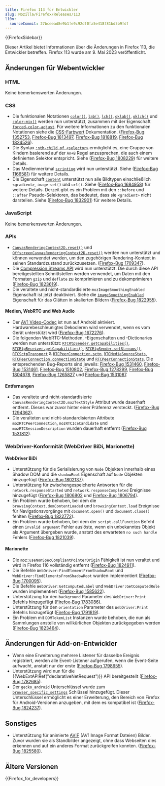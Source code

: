 ```yaml
---
title: Firefox 113 für Entwickler
slug: Mozilla/Firefox/Releases/113
l10n:
  sourceCommit: 27bceead8e9b1fe9c92df0fa5e418f81bd5b9fdf
---
```


{{FirefoxSidebar}}

Dieser Artikel bietet Informationen über die Änderungen in Firefox 113, die Entwickler betreffen. Firefox 113 wurde am 9. Mai 2023 veröffentlicht.

## Änderungen für Webentwickler

### HTML

Keine bemerkenswerten Änderungen.

### CSS

- Die funktionalen Notationen [`color()`](/de/docs/Web/CSS/color_value/color), [`lab()`](/de/docs/Web/CSS/color_value/lab), [`lch()`](/de/docs/Web/CSS/color_value/lch), [`oklab()`](/de/docs/Web/CSS/color_value/oklab), [`oklch()`](/de/docs/Web/CSS/color_value/oklch) und [`color-mix()`](/de/docs/Web/CSS/color_value/color-mix) werden nun unterstützt, zusammen mit der Eigenschaft [`forced-color-adjust`](/de/docs/Web/CSS/forced-color-adjust).
  Für weitere Informationen zu den funktionalen Notationen siehe die [CSS-Farbwert](/de/docs/Web/CSS/color_value) Dokumentation.
  ([Firefox-Bug 1352753](https://bugzil.la/1352753), [Firefox-Bug 1813497](https://bugzil.la/1813497), [Firefox-Bug 1818819](https://bugzil.la/1818819), [Firefox-Bug 1824526](https://bugzil.la/1824526)).
- Die Syntax [`:nth-child of <selector>`](/de/docs/Web/CSS/:nth-child#the_of_selector_syntax) ermöglicht es, eine Gruppe von Kindern basierend auf der `An+B` Regel anzusprechen, die auch einem definierten Selektor entspricht.
  Siehe ([Firefox-Bug 1808229](https://bugzil.la/1808229)) für weitere Details.
- Das Medienmerkmal [`scripting`](/de/docs/Web/CSS/@media/scripting) wird nun unterstützt. Siehe ([Firefox-Bug 1166581](https://bugzil.la/1166581)) für weitere Details.
- Die Eigenschaft [`content`](/de/docs/Web/CSS/content) unterstützt nun alle Bildtypen einschließlich `<gradient>`, `image-set()` und `url()`. Siehe ([Firefox-Bug 1684958](https://bugzil.la/1684958)) für weitere Details. Derzeit gibt es ein Problem mit den `::before` und `::after` Pseudo-Selektoren, das bedeutet, dass sie `<gradient>` nicht darstellen. Siehe ([Firefox-Bug 1832901](https://bugzil.la/1832901)) für weitere Details.

### JavaScript

Keine bemerkenswerten Änderungen.

### APIs

- [`CanvasRenderingContext2D.reset()`](/de/docs/Web/API/CanvasRenderingContext2D/reset) und [`OffscreenCanvasRenderingContext2D.reset()`](/de/docs/Web/API/OffscreenCanvasRenderingContext2D#canvasrenderingcontext2d.reset) werden nun unterstützt und können verwendet werden, um den zugehörigen Rendering-Kontext in seinen Standardzustand zurückzusetzen.
  ([Firefox-Bug 1709347](https://bugzil.la/1709347)).
- Die [Compression Streams API](/de/docs/Web/API/Compression_Streams_API) wird nun unterstützt.
  Die durch diese API bereitgestellten Schnittstellen werden verwendet, um Daten mit den Formaten `gzip` und `deflate` zu komprimieren und zu dekomprimieren ([Firefox-Bug 1823619](https://bugzil.la/1823619)).
- Die veraltete und nicht-standardisierte `mozImageSmoothingEnabled` Eigenschaft ist jetzt deaktiviert.
  Siehe die [`imageSmoothingEnabled`](/de/docs/Web/API/CanvasRenderingContext2D/imageSmoothingEnabled) Eigenschaft für das Glätten in skalierten Bildern ([Firefox-Bug 1822955](https://bugzil.la/1822955)).

#### Medien, WebRTC und Web Audio

- Der [AV1 Video-Codec](/de/docs/Web/Media/Guides/Formats/Video_codecs#av1) ist nun auf Android aktiviert. Hardwarebeschleunigtes Dekodieren wird verwendet, wenn es vom Gerät unterstützt wird ([Firefox-Bug 1672276](https://bugzil.la/1672276)).
- Die folgenden WebRTC-Methoden, -Eigenschaften und -Dictionaries werden nun unterstützt: [`RTCRtpSender.getCapabilities()`](/de/docs/Web/API/RTCRtpSender/getCapabilities_static), [`RTCRtpReceiver.getCapabilities()`](/de/docs/Web/API/RTCRtpReceiver/getCapabilities_static), [`RTCRtpSender.setStreams()`](/de/docs/Web/API/RTCRtpSender/setStreams), [`RTCSctpTransport`](/de/docs/Web/API/RTCSctpTransport) & [`RTCPeerConnection.sctp`](/de/docs/Web/API/RTCPeerConnection/sctp), [`RTCMediaSourceStats`](/de/docs/Web/API/RTCMediaSourceStats), [`RTCPeerConnection.connectionState`](/de/docs/Web/API/RTCPeerConnection/connectionState) und [`RTCPeerConnectionStats`](/de/docs/Web/API/RTCPeerConnectionStats).
  Die entsprechenden Bug-Reports sind jeweils: [Firefox-Bug 1531460](https://bugzil.la/1531460), [Firefox-Bug 1531461](https://bugzil.la/1531461), [Firefox-Bug 1510802](https://bugzil.la/1510802), [Firefox-Bug 1278299](https://bugzil.la/1278299), [Firefox-Bug 1804678](https://bugzil.la/1804678), [Firefox-Bug 1265827](https://bugzil.la/1265827) und [Firefox-Bug 1531087](https://bugzil.la/1531087).

#### Entfernungen

- Das veraltete und nicht-standardisierte `CanvasRenderingContext2D.mozTextStyle` Attribut wurde dauerhaft entfernt. Dieses war zuvor hinter einer Präferenz versteckt. ([Firefox-Bug 1294362](https://bugzil.la/1294362)).
- Die veralteten und nicht-standardisierten Attribute `mozRTCPeerConnection`, `mozRTCIceCandidate` und `mozRTCSessionDescription` wurden dauerhaft entfernt ([Firefox-Bug 1531812](https://bugzil.la/1531812)).

### WebDriver-Konformität (WebDriver BiDi, Marionette)

#### WebDriver BiDi

- Unterstützung für die Serialisierung von `Node` Objekten innerhalb eines Shadow DOM und die `shadowRoot` Eigenschaft auf `Node` Objekten hinzugefügt ([Firefox-Bug 1802137](https://bugzil.la/1802137)).
- Unterstützung für zwischengespeicherte Antworten für die `network.responseStarted` und `network.responseCompleted` Ereignisse hinzugefügt ([Firefox-Bug 1806802](https://bugzil.la/1806802) und [Firefox-Bug 1806794](https://bugzil.la/1806794)).
- Ein Problem wurde behoben, bei dem die `browsingContext.domContentLoaded` und `browsingContext.load` Ereignisse für Navigationsvorgänge mit `document.open()` und `document.close()` fehlten ([Firefox-Bug 1822772](https://bugzil.la/1822772)).
- Ein Problem wurde behoben, bei dem der `script.callFunction` Befehl einen `invalid argument` Fehler auslöste, wenn ein unbekanntes Objekt als Argument übergeben wurde, anstatt des erwarteten `no such handle` Fehlers ([Firefox-Bug 1821039](https://bugzil.la/1821039)).

#### Marionette

- Die `moz:useNonSpecCompliantPointerOrigin` Fähigkeit ist nun veraltet und wird in Firefox 116 vollständig entfernt ([Firefox-Bug 1824911](https://bugzil.la/1824911)).
- Die Befehle `WebDriver:FindElementFromShadowRoot` und `WebDriver:FindElementsFromShadowRoot` wurden implementiert ([Firefox-Bug 1700095](https://bugzil.la/1700095)).
- Die Befehle `WebDriver:GetComputedLabel` und `WebDriver:GetComputedRole` wurden implementiert ([Firefox-Bug 1585622](https://bugzil.la/1585622)).
- Unterstützung für den `background` Parameter des `WebDriver:Print` Befehls hinzugefügt ([Firefox-Bug 1783086](https://bugzil.la/1783086)).
- Unterstützung für den `orientation` Parameter des `WebDriver:Print` Befehls hinzugefügt ([Firefox-Bug 1791819](https://bugzil.la/1791819)).
- Ein Problem mit `DOMTokenList` Instanzen wurde behoben, die nun als Sammlungen anstelle von willkürlichen Objekten zurückgegeben werden ([Firefox-Bug 1823464](https://bugzil.la/1823464)).

## Änderungen für Add-on-Entwickler

- Wenn eine Erweiterung mehrere Listener für dasselbe Ereignis registriert, werden alle Event-Listener aufgerufen, wenn die Event-Seite aufwacht, anstatt nur der erste ([Firefox-Bug 1798655](https://bugzil.la/1798655)).
- Unterstützung wird nun für die {{WebExtAPIRef("declarativeNetRequest")}} API bereitgestellt ([Firefox-Bug 1782685](https://bugzil.la/1782685)).
- Der `gecko_android` Unterschlüssel wurde zum [`browser_specific_settings`](/de/docs/Mozilla/Add-ons/WebExtensions/manifest.json/browser_specific_settings) Schlüssel hinzugefügt. Dieser Unterschlüssel ermöglicht es einer Erweiterung, den Bereich von Firefox für Android-Versionen anzugeben, mit dem es kompatibel ist ([Firefox-Bug 1824237](https://bugzil.la/1824237)).

## Sonstiges

- Unterstützung für animierte [AVIF](/de/docs/Web/Media/Guides/Formats/Image_types#avif_image) (AV1 Image Format Dateien) Bilder.
  Zuvor wurden sie als Standbilder angezeigt, ohne dass Webseiten dies erkennen und auf ein anderes Format zurückgreifen konnten.
  ([Firefox-Bug 1825580](https://bugzil.la/1825580)).

## Ältere Versionen

{{Firefox_for_developers}}
